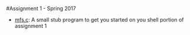 #Assignment 1 - Spring 2017
- [mfs.c][01]:  A small stub program to get you started on you shell portion of assignment 1

[01]: https://github.com/CSE3320/Assignment-1/blob/master/mfs.c
